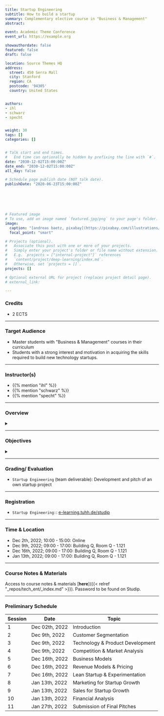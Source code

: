 ```yaml
---
title: Startup Engineering
subtitle: How to build a startup
summary: Complementary elective course in "Business & Management"
abstract: 

event: Academic Theme Conference
event_url: https://example.org

showauthordate: false
featured: false
draft: false

location: Source Themes HQ
address:
  street: 450 Serra Mall
  city: Stanford
  region: CA
  postcode: '94305'
  country: United States


authors:
- ihl
- schwarz
- specht


weight: 30
tags: []
categories: []


# Talk start and end times.
#   End time can optionally be hidden by prefixing the line with `#`.
date: "2030-12-02T15:00:00Z"
date_end: "2030-12-02T15:00:00Z"
all_day: false

# Schedule page publish date (NOT talk date).
publishDate: "2020-06-23T15:00:00Z"






# Featured image
# To use, add an image named `featured.jpg/png` to your page's folder. 
image:
  caption: "[andreas baetz, pixabay](https://pixabay.com/illustrations/earth-planet-light-bulb-innovation-4782262/), [cc0](https://creativecommons.org/share-your-work/public-domain/cc0/)"
  focal_point: "smart"

# Projects (optional).
#   Associate this post with one or more of your projects.
#   Simply enter your project's folder or file name without extension.
#   E.g. `projects = ["internal-project"]` references 
#   `content/project/deep-learning/index.md`.
#   Otherwise, set `projects = []`.
projects: []

# Optional external URL for project (replaces project detail page).
# external_link:

---
```


### Credits

* 2 ECTS

***

### Target Audience

* Master students with "Business & Management" courses in their curriculum
* Students with a strong interest and motivation in acquiring the skills required to build new technology startups.

***

### Instructor(s)

* {{% mention "ihl" %}}
* {{% mention "schwarz" %}}
* {{% mention "specht" %}}



***

### Overview
<details class="description" close><summary data-close="Show" data-open="Hide"></summary>
Startups are temporary, team-based organizations, which can form independently, but also within established companies. They pursue one central objective: taking a business idea to market by finding and designing a repeatable and scalable business model. This entrepreneurial process involves gathering and combining resources that you do not (yet) possess and dealing with high uncertainty about what combinations of resources actually generate value. This course module is designed to introduce students to a systematic Startup Engineering approach to master the process of taking a business idea to market in light of resource contraints and uncertainty.
<br><br>
Startup Engineering takes an iterative approach, in that it favors variety and alternatives over one detailed, linear five-year business plan to reach steady state operations. From a problem solving and systems thinking perspective, Startup Engineers create different possible versions of a new venture and alternative hypotheses about value creation for customers and value capture vis-à-vis competitors. To test critical hypotheses early on, Startup Engineers engage in an evidence-based, experimental trial-and-error learning process that measures real progress.
<br><br>
The workflow in this course module is comprised of three elements:

1. {{< hl >}}(Flipped) classroom{{< /hl >}}: learning about and discussing concepts and tools currently prevailing in theory and practice of modern technology entrepreneurship.
2. {{< hl >}}Problem-based learning{{< /hl >}}: deepen an understanding of the concepts and tools by seeing them applied and applying them to real company cases.
3. {{< hl >}}Experiential learning{{< /hl >}}: applying the concepts and tools in teams to an own new startup project.

Students are invited to apply to this course module already with a startup idea and/ or team, but this is not a requirement. We will form teams and ideas in the beginning of the course. 
</details>

***

### Objectives

<details class="description" close><summary data-close="Show" data-open="Hide"></summary>

Upon completion of this course module, students will be able to:
* Apply a modern innovation toolkit relevant in both the startup & corporate world
* Analyze business opportunities in terms of its constituent elements
* Design new business models by gathering and combining relevant ideas, facts and information 
* Evaluate business opportunities and derive judgment about next steps & decisions

This course module can prepare students for the following career paths: 
* Startup founder
* Early employee in a startup
* New business development in established corporations
* Venture capital investing 

</details>


***

### Grading/ Evaluation

* `Startup Engineering` (team deliverable): Development and pitch of an own startup project

***

### Registration

* `Startup Engineering:`: [e-learning.tuhh.de/studip](https://e-learning.tuhh.de/studip/dispatch.php/course/details?sem_id=5c921d84ffe408c90f2c18d4b4bc1ee0&again=yes)


***

### Time & Location

* Dec 2th, 2022; 10:00 - 15:00: Online 
* Dec 9th, 2022; 09:00 - 17:00: Building Q, Room Q - 1.121
* Dec 16th, 2022; 09:00 - 17:00: Building Q, Room Q - 1.121
* Jan 13th, 2022; 09:00 - 17:00: Building Q, Room Q - 1.121

***

### Course Notes & Materials

Access to course notes & materials [**here**]({{< relref "_repos/tech_ent/_index.md" >}}).
Password to be found on Studip.


***

### Preliminary Schedule


| Session | Date | Topic |
| --- | --- | --- |
| 1 | Dec 02th, 2022 | Introduction |
| 2 | Dec 9th, 2022 | Customer Segmentation |
| 3 | Dec 9th, 2022 | Technology & Product Development |
| 4 | Dec 9th, 2022 | Competition & Market Analysis |
| 5 | Dec 16th, 2022 | Business Models | 
| 6 | Dec 16th, 2022 | Revenue Models & Pricing |
| 7 | Dec 16th, 2022 | Lean Startup & Experimentation |
| 8 | Jan 13th, 2022 | Marketing for Startup Growth |
| 9 | Jan 13th, 2022 | Sales for Startup Growth |
| 10 | Jan 13th, 2022 | Financial Analysis |
| 11 | Jan 27th, 2022 | Submission of Final Pitches |

